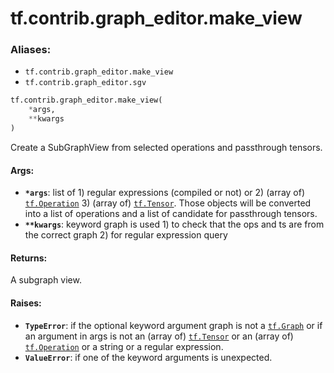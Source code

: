 <div itemscope itemtype="http://developers.google.com/ReferenceObject">
<meta itemprop="name" content="tf.contrib.graph_editor.make_view" />
<meta itemprop="path" content="Stable" />
</div>

# tf.contrib.graph_editor.make_view

### Aliases:

* `tf.contrib.graph_editor.make_view`
* `tf.contrib.graph_editor.sgv`

``` python
tf.contrib.graph_editor.make_view(
    *args,
    **kwargs
)
```

Create a SubGraphView from selected operations and passthrough tensors.

#### Args:

* <b>`*args`</b>: list of 1) regular expressions (compiled or not) or 2) (array of)
    <a href="../../../tf/Operation.md"><code>tf.Operation</code></a> 3) (array of) <a href="../../../tf/Tensor.md"><code>tf.Tensor</code></a>. Those objects will be converted
    into a list of operations and a list of candidate for passthrough tensors.
* <b>`**kwargs`</b>: keyword graph is used 1) to check that the ops and ts are from
    the correct graph 2) for regular expression query

#### Returns:

A subgraph view.

#### Raises:

* <b>`TypeError`</b>: if the optional keyword argument graph is not a <a href="../../../tf/Graph.md"><code>tf.Graph</code></a>
    or if an argument in args is not an (array of) <a href="../../../tf/Tensor.md"><code>tf.Tensor</code></a>
    or an (array of) <a href="../../../tf/Operation.md"><code>tf.Operation</code></a> or a string or a regular expression.
* <b>`ValueError`</b>: if one of the keyword arguments is unexpected.